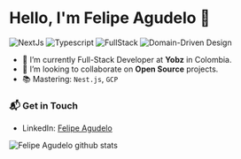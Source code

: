 # Hello, I'm Felipe Agudelo 👋

![NextJs](https://img.shields.io/badge/NextJs-Intermediate-pink)
![Typescript](https://img.shields.io/badge/Typescript-Intermediate-blue)
![FullStack](https://img.shields.io/badge/FullStack-Intermediate-orange)
![Domain-Driven Design](https://img.shields.io/badge/DDD-Basic-green)

- 🔭 I’m currently Full-Stack Developer at **Yobz** in Colombia.
- 👯 I’m looking to collaborate on **Open Source** projects.
- 📚 Mastering: `Nest.js`, `GCP`

### 📬 Get in Touch

- LinkedIn: [Felipe Agudelo](https://www.linkedin.com/in/felipe-agudelo-gomez-99a37b190/)

![Felipe Agudelo github stats](https://github-readme-stats.vercel.app/api?username=felipe1120gomez&show_icons=true&hide_border=true)
